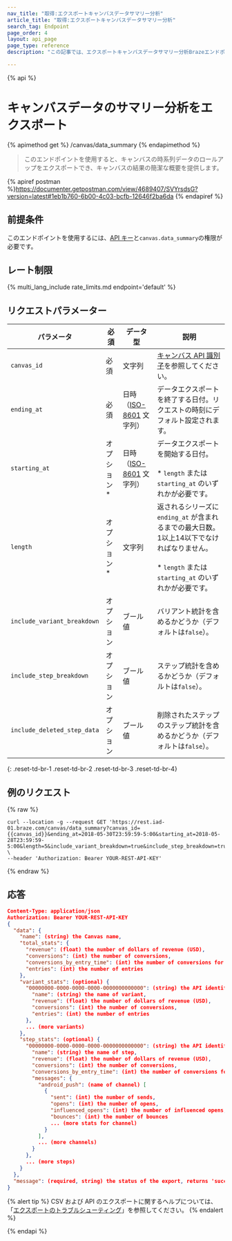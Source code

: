 ```yaml
---
nav_title: "取得:エクスポートキャンバスデータサマリー分析"
article_title: "取得:エクスポートキャンバスデータサマリー分析"
search_tag: Endpoint
page_order: 4
layout: api_page
page_type: reference
description: "この記事では、エクスポートキャンバスデータサマリー分析Brazeエンドポイントの詳細について説明します。"

---
```

{% api %}
# キャンバスデータのサマリー分析をエクスポート
{% apimethod get %}
/canvas/data_summary
{% endapimethod %}

> このエンドポイントを使用すると、キャンバスの時系列データのロールアップをエクスポートでき、キャンバスの結果の簡潔な概要を提供します。

{% apiref postman %}https://documenter.getpostman.com/view/4689407/SVYrsdsG?version=latest#1eb1b760-6b00-4c03-bcfb-12646f2ba6da {% endapiref %}

## 前提条件

このエンドポイントを使用するには、[API キー]({{site.baseurl}}/api/basics#rest-api-key/)と`canvas.data_summary`の権限が必要です。

## レート制限

{% multi_lang_include rate_limits.md endpoint='default' %}

## リクエストパラメーター

| パラメータ | 必須 | データ型 | 説明 |
| --------- | -------- | --------- | ----------- |
| `canvas_id` | 必須 | 文字列 | [キャンバス API 識別子]({{site.baseurl}}/api/identifier_types/)を参照してください。 |
| `ending_at` | 必須 | 日時 <br>（[ISO-8601](https://en.wikipedia.org/wiki/ISO_8601) 文字列） | データエクスポートを終了する日付。リクエストの時刻にデフォルト設定されます。 |
| `starting_at` | オプション* | 日時 <br>（[ISO-8601](https://en.wikipedia.org/wiki/ISO_8601) 文字列） | データエクスポートを開始する日付。<br><br>* `length` または `starting_at` のいずれかが必要です。 |
| `length` | オプション* | 文字列 | 返されるシリーズに `ending_at` が含まれるまでの最大日数。1以上14以下でなければなりません。<br><br>* `length` または `starting_at` のいずれかが必要です。 |
| `include_variant_breakdown` | オプション | ブール値 | バリアント統計を含めるかどうか（デフォルトは`false`）。  |
| `include_step_breakdown` | オプション | ブール値 | ステップ統計を含めるかどうか（デフォルトは`false`）。 |
| `include_deleted_step_data` | オプション | ブール値 | 削除されたステップのステップ統計を含めるかどうか（デフォルトは`false`）。 |
{: .reset-td-br-1 .reset-td-br-2 .reset-td-br-3  .reset-td-br-4}

## 例のリクエスト
{% raw %}
```
curl --location -g --request GET 'https://rest.iad-01.braze.com/canvas/data_summary?canvas_id={{canvas_id}}&ending_at=2018-05-30T23:59:59-5:00&starting_at=2018-05-28T23:59:59-5:00&length=5&include_variant_breakdown=true&include_step_breakdown=true&include_deleted_step_data=true' \
--header 'Authorization: Bearer YOUR-REST-API-KEY'
```
{% endraw %}

## 応答

```json
Content-Type: application/json
Authorization: Bearer YOUR-REST-API-KEY
{
  "data": {
    "name": (string) the Canvas name,
    "total_stats": {
      "revenue": (float) the number of dollars of revenue (USD),
      "conversions": (int) the number of conversions,
      "conversions_by_entry_time": (int) the number of conversions for the conversion event by entry time,
      "entries": (int) the number of entries
    },
    "variant_stats": (optional) {
      "00000000-0000-0000-0000-0000000000000": (string) the API identifier for the variant {
        "name": (string) the name of variant,
        "revenue": (float) the number of dollars of revenue (USD),
        "conversions": (int) the number of conversions,
        "entries": (int) the number of entries
      },
      ... (more variants)
    },
    "step_stats": (optional) {
      "00000000-0000-0000-0000-0000000000000": (string) the API identifier for the step {
        "name": (string) the name of step,
        "revenue": (float) the number of dollars of revenue (USD),
        "conversions": (int) the number of conversions,
        "conversions_by_entry_time": (int) the number of conversions for the conversion event by entry time,
        "messages": {
          "android_push": (name of channel) [
            {
              "sent": (int) the number of sends,
              "opens": (int) the number of opens,
              "influenced_opens": (int) the number of influenced opens,
              "bounces": (int) the number of bounces
              ... (more stats for channel)
            }
          ],
          ... (more channels)
        }
      },
      ... (more steps)
    }
  },
  "message": (required, string) the status of the export, returns 'success' when completed without errors
}
```

{% alert tip %}
CSV および API のエクスポートに関するヘルプについては、「[エクスポートのトラブルシューティング]({{site.baseurl}}/user_guide/data_and_analytics/export_braze_data/export_troubleshooting/)」を参照してください。
{% endalert %}

{% endapi %}
